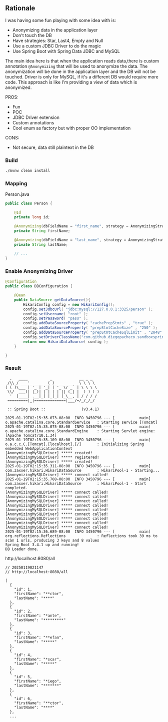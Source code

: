 ## Rationale

I was having some fun playing with some idea with is:

* Anonymizing data in the application layer
* Don't touch the DB
* Have strategies: Star, Last4, Empty and Null
* Use a custom JDBC Driver to do the magic
* Use Spring Boot with Spring Data JDBC and MySQL

The main idea here is that when the application reads data,there is custom annotation `@Anonymizing` that will be used to anonymize the data. The anonymization will be done in the application layer and the DB will not be touched.
Driver is only for MySQL, if it's a different DB would require more code. This approach
is like I'm providing a view of data which is anonymized.

PROS:

* Fun
* POC
* JDBC Driver extension
* Custom annotations
* Cool enum as factory but with proper OO implementation

CONS:

* Not secure, data still plaintext in the DB

### Build

```bash
./mvnw clean install
```

### Mapping

Person.java
```Java
public class Person {

    @Id
    private long id;

    @Anonymizing(dbFieldName = "first_name", strategy = AnonymizingStrategy.LAST4)
    private String firstName;

    @Anonymizing(dbFieldName = "last_name", strategy = AnonymizingStrategy.STAR)
    private String lastName;
 
    // ...
}
```

### Enable Anonymizing Driver

```Java 
@Configuration
public class DBConfiguration {

    @Bean
    public DataSource getDataSource(){
        HikariConfig config = new HikariConfig();
        config.setJdbcUrl( "jdbc:mysql://127.0.0.1:3325/person" );
        config.setUsername( "root" );
        config.setPassword( "pass" );
        config.addDataSourceProperty( "cachePrepStmts" , "true" );
        config.addDataSourceProperty( "prepStmtCacheSize" , "250" );
        config.addDataSourceProperty( "prepStmtCacheSqlLimit" , "2048" );
        config.setDriverClassName("com.github.diegopacheco.sandboxspring.driver.infra.AnonymizingMySQLDriver");
        return new HikariDataSource( config );
    }

}
```

### Result

```
  .   ____          _            __ _ _
 /\\ / ___'_ __ _ _(_)_ __  __ _ \ \ \ \
( ( )\___ | '_ | '_| | '_ \/ _` | \ \ \ \
 \\/  ___)| |_)| | | | | || (_| |  ) ) ) )
  '  |____| .__|_| |_|_| |_\__, | / / / /
 =========|_|==============|___/=/_/_/_/

 :: Spring Boot ::                (v3.4.1)

2025-01-19T02:15:35.073-08:00  INFO 3450796 --- [           main] o.apache.catalina.core.StandardService   : Starting service [Tomcat]
2025-01-19T02:15:35.075-08:00  INFO 3450796 --- [           main] o.apache.catalina.core.StandardEngine    : Starting Servlet engine: [Apache Tomcat/10.1.34]
2025-01-19T02:15:35.109-08:00  INFO 3450796 --- [           main] o.a.c.c.C.[Tomcat].[localhost].[/]       : Initializing Spring embedded WebApplicationContext
[AnonymizingMySQLDriver] ***** created!
[AnonymizingMySQLDriver] ***** registered!
[AnonymizingMySQLDriver] ***** created!
2025-01-19T02:15:35.311-08:00  INFO 3450796 --- [           main] com.zaxxer.hikari.HikariDataSource       : HikariPool-1 - Starting...
[AnonymizingMySQLDriver] ***** connect called!
2025-01-19T02:15:35.708-08:00  INFO 3450796 --- [           main] com.zaxxer.hikari.HikariDataSource       : HikariPool-1 - Start completed.
[AnonymizingMySQLDriver] ***** connect called!
[AnonymizingMySQLDriver] ***** connect called!
[AnonymizingMySQLDriver] ***** connect called!
[AnonymizingMySQLDriver] ***** connect called!
[AnonymizingMySQLDriver] ***** connect called!
[AnonymizingMySQLDriver] ***** connect called!
[AnonymizingMySQLDriver] ***** connect called!
[AnonymizingMySQLDriver] ***** connect called!
[AnonymizingMySQLDriver] ***** connect called!
2025-01-19T02:15:36.689-08:00  INFO 3450796 --- [           main] org.reflections.Reflections              : Reflections took 39 ms to scan 1 urls, producing 3 keys and 8 values
Spring Boot 3.4.1 up and running! 
DB Loader done. 
```

http://localhost:8080/all
```
// 20250119021147
// http://localhost:8080/all

[
  {
    "id": 1,
    "firstName": "**ctor",
    "lastName": "****"
  },
  {
    "id": 2,
    "firstName": "*ante",
    "lastName": "*********"
  },
  {
    "id": 3,
    "firstName": "**efan",
    "lastName": "*****"
  },
  {
    "id": 4,
    "firstName": "*scar",
    "lastName": "*****"
  },
  {
    "id": 5,
    "firstName": "*iego",
    "lastName": "*******"
  },
  {
    "id": 6,
    "firstName": "**ctor",
    "lastName": "****"
  },
  ...
```